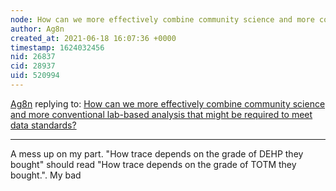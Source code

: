 ```yaml
---
node: How can we more effectively combine community science and more conventional lab-based analysis that might be required to meet data standards?
author: Ag8n
created_at: 2021-06-18 16:07:36 +0000
timestamp: 1624032456
nid: 26837
cid: 28937
uid: 520994
---
```




[Ag8n](../profile/Ag8n) replying to: [How can we more effectively combine community science and more conventional lab-based analysis that might be required to meet data standards?](../notes/fongvania/06-17-2021/how-can-we-more-effectively-combine-community-science-and-more-conventional-lab-based-analysis-that-might-be-required-to-meet-data-standards)

----
A mess up on my part. "How trace depends on the grade of DEHP they bought" should read "How trace depends on the grade of TOTM they bought.". My bad